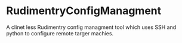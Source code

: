 # RudimentryConfigManagment
A clinet less Rudimentry config managment tool which uses SSH and python to configure remote targer machies.

